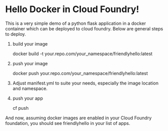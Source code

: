 # Hello Docker in Cloud Foundry!

This is a very simple demo of a python flask application in a docker container which can be deployed to cloud foundry. Below are general steps to deploy.

1) build your image

    docker build -t your.repo.com/your_namespace/friendlyhello:latest

2) push your image

    docker push your.repo.com/your_namespace/friendlyhello:latest

3) Adjust manifest.yml to suite your needs, especially the image location and namespace.
4) push your app

    cf push

And now, assuming docker images are enabled in your Cloud Foundry foundation, you should see friendlyhello in your list of apps.
